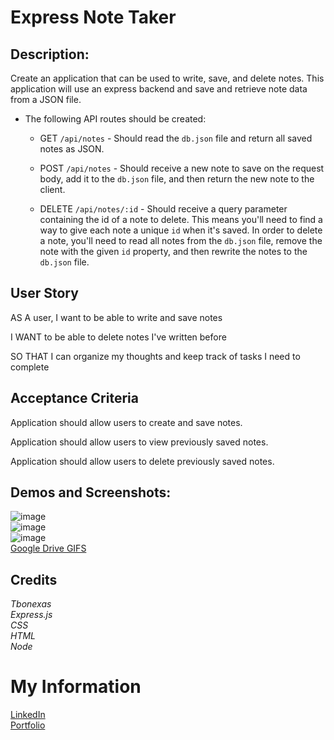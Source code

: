 # Express Note Taker

## Description:

Create an application that can be used to write, save, and delete notes. This application will use an express backend and save and retrieve note data from a JSON file.  

* The following API routes should be created:

  * GET `/api/notes` - Should read the `db.json` file and return all saved notes as JSON.

  * POST `/api/notes` - Should receive a new note to save on the request body, add it to the `db.json` file, and then return the new note to the client.

  * DELETE `/api/notes/:id` - Should receive a query parameter containing the id of a note to delete. This means you'll need to find a way to give each note a unique `id` when it's saved. In order to delete a note, you'll need to read all notes from the `db.json` file, remove the note with the given `id` property, and then rewrite the notes to the `db.json` file.

## User Story

AS A user, I want to be able to write and save notes

I WANT to be able to delete notes I've written before

SO THAT I can organize my thoughts and keep track of tasks I need to complete



## Acceptance Criteria

Application should allow users to create and save notes.

Application should allow users to view previously saved notes.

Application should allow users to delete previously saved notes.

## Demos and Screenshots:  
![image](https://user-images.githubusercontent.com/67118229/97225238-a15e3500-178f-11eb-9e56-45d6c6fde926.png)    
![image](https://user-images.githubusercontent.com/67118229/97225313-bd61d680-178f-11eb-8696-d92ae0e19948.png)  
![image](https://user-images.githubusercontent.com/67118229/97225452-e4200d00-178f-11eb-9b69-564344f0be39.png)  
[Google Drive GIFS](https://drive.google.com/file/d/1XM9FuT7A0Ab24c1qk2Doxiq3f1v-Rc3K/view)  
  
## Credits  
*Tbonexas*     
*Express.js*    
*CSS*    
*HTML*    
*Node*      
# My Information 
[LinkedIn](https://www.linkedin.com/in/todd-murdoch)    
[Portfolio](https://tbonexas.github.io/portfolio)  


